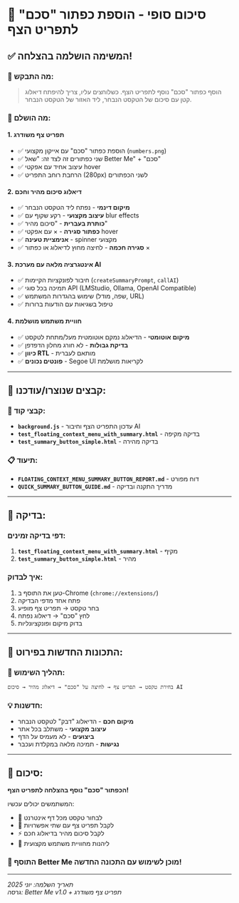 # 🎉 סיכום סופי - הוספת כפתור "סכם" לתפריט הצף

## ✅ המשימה הושלמה בהצלחה!

### 🎯 מה התבקש:
> הוסף כפתור "סכם" נוסף לתפריט הצף. כשלוחצים עליו, צריך להיפתח דיאלוג קטן עם סיכום של הטקסט הנבחר, ליד האזור של הטקסט הנבחר.

### 🚀 מה הושלם:

#### 1. **תפריט צף משודרג**
- ✅ הוספת כפתור "סכם" עם אייקון מקצועי (`numbers.png`)
- ✅ שני כפתורים זה לצד זה: "שאל Better Me" + "סכם"
- ✅ עיצוב אחיד עם אפקטי hover
- ✅ הרחבת רוחב התפריט (280px) לשני הכפתורים

#### 2. **דיאלוג סיכום מהיר וחכם**
- ✅ **מיקום דינמי** - נפתח ליד הטקסט הנבחר
- ✅ **עיצוב מקצועי** - רקע שקוף עם blur effects
- ✅ **כותרת בעברית** - "סיכום מהיר"
- ✅ **כפתור סגירה** - × עם אפקטי hover
- ✅ **אנימציית טעינה** - spinner מקצועי
- ✅ **סגירה חכמה** - לחיצה מחוץ לדיאלוג או כפתור ×

#### 3. **אינטגרציה מלאה עם מערכת AI**
- ✅ חיבור לפונקציות הקיימות (`createSummaryPrompt`, `callAI`)
- ✅ תמיכה בכל סוגי API (LMStudio, Ollama, OpenAI Compatible)
- ✅ שימוש בהגדרות המשתמש (שפה, מודל, URL)
- ✅ טיפול בשגיאות עם הודעות ברורות

#### 4. **חוויית משתמש מושלמת**
- ✅ **מיקום אוטומטי** - הדיאלוג נמקם אוטומטית מעל/מתחת לטקסט
- ✅ **בדיקת גבולות** - לא חורג מחלון הדפדפן
- ✅ **כיוון RTL** - מותאם לעברית
- ✅ **פונטים נכונים** - Segoe UI לקריאות מושלמת

---

## 📁 קבצים שנוצרו/עודכנו:

### 🔧 קבצי קוד:
- **`background.js`** - עדכון התפריט הצף וחיבור AI
- **`test_floating_context_menu_with_summary.html`** - בדיקה מקיפה
- **`test_summary_button_simple.html`** - בדיקה מהירה

### 📋 תיעוד:
- **`FLOATING_CONTEXT_MENU_SUMMARY_BUTTON_REPORT.md`** - דוח מפורט
- **`QUICK_SUMMARY_BUTTON_GUIDE.md`** - מדריך התקנה ובדיקה

---

## 🧪 בדיקה:

### דפי בדיקה זמינים:
1. **`test_floating_context_menu_with_summary.html`** - מקיף
2. **`test_summary_button_simple.html`** - מהיר

### איך לבדוק:
1. טען את התוסף ב-Chrome (`chrome://extensions/`)
2. פתח אחד מדפי הבדיקה
3. בחר טקסט → תפריט צף מופיע
4. לחץ "סכם" → דיאלוג נפתח
5. בדוק מיקום ופונקציונליות

---

## 🎨 התכונות החדשות בפירוט:

### 🔄 תהליך השימוש:
```
בחירת טקסט → תפריט צף → לחיצה על "סכם" → דיאלוג מהיר → סיכום AI
```

### 💡 חדשנות:
- **מיקום חכם** - הדיאלוג "דבק" לטקסט הנבחר
- **עיצוב מקצועי** - משתלב בכל אתר
- **ביצועים** - לא מעמיס על הדף
- **נגישות** - תמיכה מלאה במקלדת ועכבר

---

## 🎊 סיכום:

**הכפתור "סכם" נוסף בהצלחה לתפריט הצף!** 

המשתמשים יכולים עכשיו:
- 📝 לבחור טקסט מכל דף אינטרנט  
- 🎯 לקבל תפריט צף עם שתי אפשרויות
- ⚡ לקבל סיכום מהיר בדיאלוג חכם
- 🎨 ליהנות מחוויית משתמש מקצועית

### 🚀 **התוסף Better Me מוכן לשימוש עם התכונה החדשה!**

---

*תאריך השלמה: יוני 2025*  
*גרסה: Better Me v1.0 + תפריט צף משודרג*
